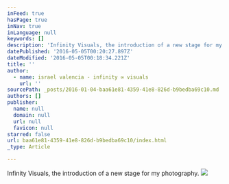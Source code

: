 ```yaml
---
inFeed: true
hasPage: true
inNav: true
inLanguage: null
keywords: []
description: 'Infinity Visuals, the introduction of a new stage for my photography.'
datePublished: '2016-05-05T00:20:27.897Z'
dateModified: '2016-05-05T00:18:34.221Z'
title: ''
author:
  - name: israel valencia - infinity ∞ visuals
    url: ''
sourcePath: _posts/2016-01-04-baa61e81-4359-41e8-826d-b9bedba69c10.md
authors: []
publisher:
  name: null
  domain: null
  url: null
  favicon: null
starred: false
url: baa61e81-4359-41e8-826d-b9bedba69c10/index.html
_type: Article

---
```

Infinity Visuals, the introduction of a new stage for my photography.
![](https://s3-us-west-2.amazonaws.com/the-grid-img/p/9bd9b54ea4fc4cf128832f54dbb3045c9d5298f4.jpg)